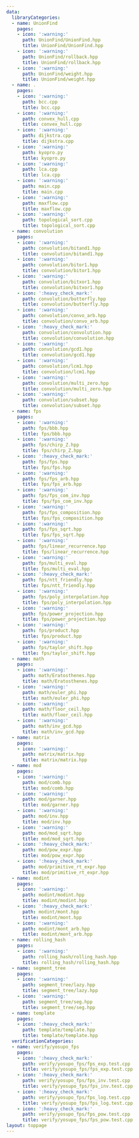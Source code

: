 ```yaml
---
data:
  libraryCategories:
  - name: UnionFind
    pages:
    - icon: ':warning:'
      path: UnionFind/UnionFind.hpp
      title: UnionFind/UnionFind.hpp
    - icon: ':warning:'
      path: UnionFind/rollback.hpp
      title: UnionFind/rollback.hpp
    - icon: ':warning:'
      path: UnionFind/weight.hpp
      title: UnionFind/weight.hpp
  - name: .
    pages:
    - icon: ':warning:'
      path: bcc.cpp
      title: bcc.cpp
    - icon: ':warning:'
      path: convex_hull.cpp
      title: convex_hull.cpp
    - icon: ':warning:'
      path: dijkstra.cpp
      title: dijkstra.cpp
    - icon: ':warning:'
      path: kyopro.py
      title: kyopro.py
    - icon: ':warning:'
      path: lca.cpp
      title: lca.cpp
    - icon: ':warning:'
      path: main.cpp
      title: main.cpp
    - icon: ':warning:'
      path: maxflow.cpp
      title: maxflow.cpp
    - icon: ':warning:'
      path: topological_sort.cpp
      title: topological_sort.cpp
  - name: convolution
    pages:
    - icon: ':warning:'
      path: convolution/bitand1.hpp
      title: convolution/bitand1.hpp
    - icon: ':warning:'
      path: convolution/bitor1.hpp
      title: convolution/bitor1.hpp
    - icon: ':warning:'
      path: convolution/bitxor1.hpp
      title: convolution/bitxor1.hpp
    - icon: ':heavy_check_mark:'
      path: convolution/butterfly.hpp
      title: convolution/butterfly.hpp
    - icon: ':warning:'
      path: convolution/convo_arb.hpp
      title: convolution/convo_arb.hpp
    - icon: ':heavy_check_mark:'
      path: convolution/convolution.hpp
      title: convolution/convolution.hpp
    - icon: ':warning:'
      path: convolution/gcd1.hpp
      title: convolution/gcd1.hpp
    - icon: ':warning:'
      path: convolution/lcm1.hpp
      title: convolution/lcm1.hpp
    - icon: ':warning:'
      path: convolution/multi_zero.hpp
      title: convolution/multi_zero.hpp
    - icon: ':warning:'
      path: convolution/subset.hpp
      title: convolution/subset.hpp
  - name: fps
    pages:
    - icon: ':warning:'
      path: fps/bbb.hpp
      title: fps/bbb.hpp
    - icon: ':warning:'
      path: fps/chirp_Z.hpp
      title: fps/chirp_Z.hpp
    - icon: ':heavy_check_mark:'
      path: fps/fps.hpp
      title: fps/fps.hpp
    - icon: ':warning:'
      path: fps/fps_arb.hpp
      title: fps/fps_arb.hpp
    - icon: ':warning:'
      path: fps/fps_com_inv.hpp
      title: fps/fps_com_inv.hpp
    - icon: ':warning:'
      path: fps/fps_composition.hpp
      title: fps/fps_composition.hpp
    - icon: ':warning:'
      path: fps/fps_sqrt.hpp
      title: fps/fps_sqrt.hpp
    - icon: ':warning:'
      path: fps/linear_recurrence.hpp
      title: fps/linear_recurrence.hpp
    - icon: ':warning:'
      path: fps/multi_eval.hpp
      title: fps/multi_eval.hpp
    - icon: ':heavy_check_mark:'
      path: fps/ntt_friendly.hpp
      title: fps/ntt_friendly.hpp
    - icon: ':warning:'
      path: fps/poly_interpolation.hpp
      title: fps/poly_interpolation.hpp
    - icon: ':warning:'
      path: fps/power_projection.hpp
      title: fps/power_projection.hpp
    - icon: ':warning:'
      path: fps/product.hpp
      title: fps/product.hpp
    - icon: ':warning:'
      path: fps/taylor_shift.hpp
      title: fps/taylor_shift.hpp
  - name: math
    pages:
    - icon: ':warning:'
      path: math/Eratosthenes.hpp
      title: math/Eratosthenes.hpp
    - icon: ':warning:'
      path: math/euler_phi.hpp
      title: math/euler_phi.hpp
    - icon: ':warning:'
      path: math/floor_ceil.hpp
      title: math/floor_ceil.hpp
    - icon: ':warning:'
      path: math/inv_gcd.hpp
      title: math/inv_gcd.hpp
  - name: matrix
    pages:
    - icon: ':warning:'
      path: matrix/matrix.hpp
      title: matrix/matrix.hpp
  - name: mod
    pages:
    - icon: ':warning:'
      path: mod/comb.hpp
      title: mod/comb.hpp
    - icon: ':warning:'
      path: mod/garner.hpp
      title: mod/garner.hpp
    - icon: ':warning:'
      path: mod/inv.hpp
      title: mod/inv.hpp
    - icon: ':warning:'
      path: mod/mod_sqrt.hpp
      title: mod/mod_sqrt.hpp
    - icon: ':heavy_check_mark:'
      path: mod/pow_expr.hpp
      title: mod/pow_expr.hpp
    - icon: ':heavy_check_mark:'
      path: mod/primitive_rt_expr.hpp
      title: mod/primitive_rt_expr.hpp
  - name: modint
    pages:
    - icon: ':warning:'
      path: modint/modint.hpp
      title: modint/modint.hpp
    - icon: ':heavy_check_mark:'
      path: modint/mont.hpp
      title: modint/mont.hpp
    - icon: ':warning:'
      path: modint/mont_arb.hpp
      title: modint/mont_arb.hpp
  - name: rolling_hash
    pages:
    - icon: ':warning:'
      path: rolling_hash/rolling_hash.hpp
      title: rolling_hash/rolling_hash.hpp
  - name: segment_tree
    pages:
    - icon: ':warning:'
      path: segment_tree/lazy.hpp
      title: segment_tree/lazy.hpp
    - icon: ':warning:'
      path: segment_tree/seg.hpp
      title: segment_tree/seg.hpp
  - name: template
    pages:
    - icon: ':heavy_check_mark:'
      path: template/template.hpp
      title: template/template.hpp
  verificationCategories:
  - name: verify/yosupo_fps
    pages:
    - icon: ':heavy_check_mark:'
      path: verify/yosupo_fps/fps_exp.test.cpp
      title: verify/yosupo_fps/fps_exp.test.cpp
    - icon: ':heavy_check_mark:'
      path: verify/yosupo_fps/fps_inv.test.cpp
      title: verify/yosupo_fps/fps_inv.test.cpp
    - icon: ':heavy_check_mark:'
      path: verify/yosupo_fps/fps_log.test.cpp
      title: verify/yosupo_fps/fps_log.test.cpp
    - icon: ':heavy_check_mark:'
      path: verify/yosupo_fps/fps_pow.test.cpp
      title: verify/yosupo_fps/fps_pow.test.cpp
layout: toppage
---
```

